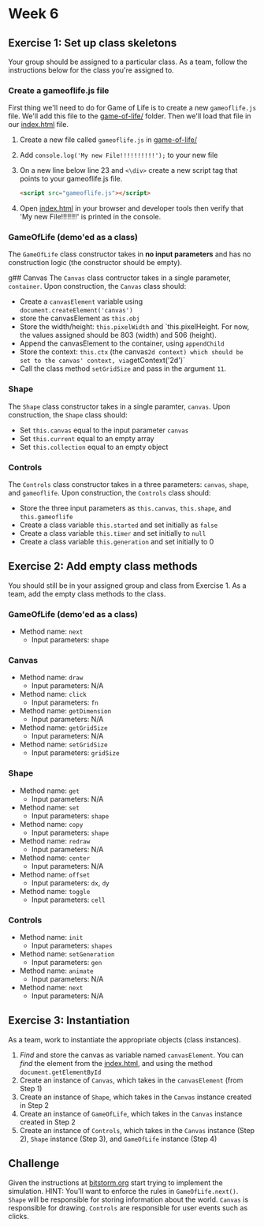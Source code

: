 # Week 6

## Exercise 1: Set up class skeletons

Your group should be assigned to a particular class. As a team, follow the
instructions below for the class you're assigned to.


### Create a gameoflife.js file

First thing we'll need to do for Game of Life is to create a new `gameoflife.js`
file. We'll add this file to the [game-of-life/](/game-of-life) folder. Then
we'll load that file in our [index.html](/game-of-life/index.html) file.

1.  Create a new file called `gameoflife.js` in [game-of-life/](/game-of-life)
2.  Add `console.log('My new File!!!!!!!!!!');` to your new file
3.  On a new line below line 23 and `<\div>` create a new script tag that points
    to your gameoflife.js file.

    ```html
    <script src="gameoflife.js"></script>
    ```

4.  Open [index.html](/game-of-life/index.html) in your browser and developer
    tools then verify that 'My new File!!!!!!!!' is printed in the console.


### GameOfLife (demo'ed as a class)

The `GameOfLife` class constructor takes in **no input parameters** and has no
construction logic (the constructor should be empty).

g## Canvas
The `Canvas` class contructor takes in a single parameter, `container`. Upon
construction, the `Canvas` class should:

*   Create a `canvasElement` variable using `document.createElement('canvas')`
*   store the canvasElement as `this.obj`
*   Store the width/height: `this.pixelWidth` and `this.pixelHeight.  For now,
    the values assigned should be 803 (width) and 506 (height).
*   Append the canvasElement to the container, using `appendChild`
*   Store the context: `this.ctx` (the canvas` 2d context) which should be set
    to the canvas' context, via `getContext('2d')`
*   Call the class method `setGridSize` and pass in the argument `11`.

### Shape
The `Shape` class constructor takes in a single paramter, `canvas`. Upon
construction, the `Shape` class should:

*   Set `this.canvas` equal to the input parameter `canvas`
*   Set `this.current` equal to an empty array
*   Set `this.collection` equal to an empty object

### Controls
The `Controls` class constructor takes in a three parameters: `canvas`,
`shape`, and `gameoflife`. Upon construction, the `Controls` class should:

*   Store the three input parameters as `this.canvas`, `this.shape`, and
    `this.gameoflife`
*   Create a class variable `this.started` and set initially as `false`
*   Create a class variable `this.timer` and set initially to `null`
*   Create a class variable `this.generation` and set initially to 0

## Exercise 2: Add empty class methods

You should still be in your assigned group and class from Exercise 1. As a
team, add the empty class methods to the class.

### GameOfLife (demo'ed as a class)
*   Method name: `next`
    *   Input parameters: `shape`

### Canvas
*   Method name: `draw`
    *   Input parameters: N/A
*   Method name: `click`
    *   Input parameters: `fn`
*   Method name: `getDimension` 
    *   Input parameters: N/A
*   Method name: `getGridSize`
    *   Input parameters: N/A
*   Method name: `setGridSize`
    *   Input parameters: `gridSize`

### Shape
*   Method name: `get`
    *   Input parameters: N/A
*   Method name: `set`
    *   Input parameters: `shape`
*   Method name: `copy`
    *   Input parameters: `shape`
*   Method name: `redraw`
    *   Input parameters: N/A
*   Method name: `center`
    *   Input parameters: N/A
*   Method name: `offset`
    *   Input parameters: `dx`, `dy`
*   Method name: `toggle`
    *   Input parameters: `cell`

### Controls
*   Method name: `init`
    *   Input parameters: `shapes`
*   Method name: `setGeneration`
    *   Input parameters: `gen`
*   Method name: `animate`
    *   Input parameters: N/A
*   Method name: `next`
    *   Input parameters: N/A

## Exercise 3: Instantiation

As a team, work to instantiate the appropriate objects (class instances).

1.  *Find* and store the canvas as variable named `canvasElement`. You can
    *find* the element from the [index.html](/gameoflife/index.html), and using
    the method `document.getElementById`
2.  Create an instance of `Canvas`, which takes in the `canvasElement` (from Step 1)
3.  Create an instance of `Shape`, which takes in the `Canvas` instance created
    in Step 2
4.  Create an instance of `GameOfLife`, which takes in the `Canvas` instance
    created in Step 2
5.  Create an instance of `Controls`, which takes in the `Canvas` instance (Step
    2), `Shape` instance (Step 3), and `GameOfLife` instance (Step 4)

## Challenge

Given the instructions at [bitstorm.org](https://bitstorm.org/gameoflife/) start
trying to implement the simulation. HINT: You'll want to enforce the rules in
`GameOfLife.next()`. `Shape` will be responsible for storing information about the
world. `Canvas` is responsible for drawing. `Controls` are responsible for user
events such  as clicks.
